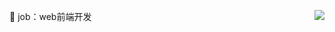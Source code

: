 <!--
**shukeyan/shukeyan** is a ✨ _special_ ✨ repository because its `README.md` (this file) appears on your GitHub profile.

Here are some ideas to get you started:

- 🔭 I’m currently working on ...
- 🌱 I’m currently learning ...
- 👯 I’m looking to collaborate on ...
- 🤔 I’m looking for help with ...
- 💬 Ask me about ...
- 📫 How to reach me: ...
- 😄 Pronouns: ...
- ⚡ Fun fact: ...
-->
🔭 job：web前端开发
 <img align="right" src="https://github-readme-stats.vercel.app/api?username=shukeyan&show_icons=true&icon_color=CE1D2D&text_color=718096&bg_color=ffffff&hide_title=true" />

